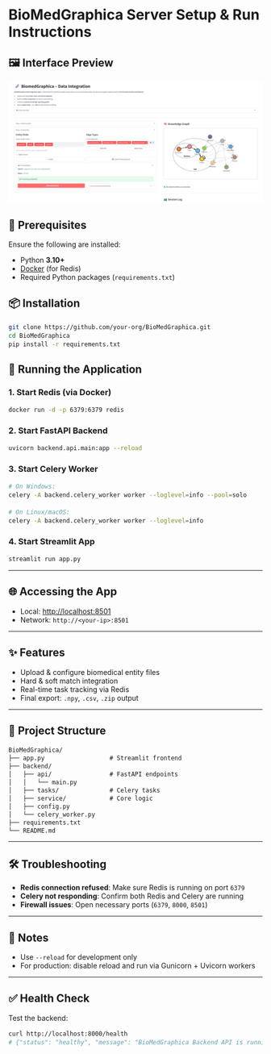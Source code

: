 # BioMedGraphica Server Setup & Run Instructions

## 🖼️ Interface Preview

![BiomedGraphica Screenshot](./assets/screenshot.png)

## 🧰 Prerequisites

Ensure the following are installed:

- Python **3.10+**
- [Docker](https://www.docker.com/) (for Redis)
- Required Python packages (`requirements.txt`)

## 📦 Installation

```bash
git clone https://github.com/your-org/BioMedGraphica.git
cd BioMedGraphica
pip install -r requirements.txt
```

## 🚀 Running the Application

### 1. Start Redis (via Docker)

```bash
docker run -d -p 6379:6379 redis
```

### 2. Start FastAPI Backend

```bash
uvicorn backend.api.main:app --reload
```

### 3. Start Celery Worker

```bash
# On Windows:
celery -A backend.celery_worker worker --loglevel=info --pool=solo

# On Linux/macOS:
celery -A backend.celery_worker worker --loglevel=info
```

### 4. Start Streamlit App

```bash
streamlit run app.py
```

---

## 🌐 Accessing the App

- Local: [http://localhost:8501](http://localhost:8501)  
- Network: `http://<your-ip>:8501`

---

## ✨ Features

- Upload & configure biomedical entity files
- Hard & soft match integration
- Real-time task tracking via Redis
- Final export: `.npy`, `.csv`, `.zip` output

---

## 🧩 Project Structure

```
BioMedGraphica/
├── app.py                  # Streamlit frontend
├── backend/
│   ├── api/                # FastAPI endpoints
│   │   └── main.py
│   ├── tasks/              # Celery tasks
│   ├── service/            # Core logic
│   ├── config.py
│   └── celery_worker.py
├── requirements.txt
└── README.md
```

---

## 🛠️ Troubleshooting

- **Redis connection refused**: Make sure Redis is running on port `6379`
- **Celery not responding**: Confirm both Redis and Celery are running
- **Firewall issues**: Open necessary ports (`6379`, `8000`, `8501`)

---

## 📌 Notes

- Use `--reload` for development only
- For production: disable reload and run via Gunicorn + Uvicorn workers

---

## ✅ Health Check

Test the backend:

```bash
curl http://localhost:8000/health
# {"status": "healthy", "message": "BioMedGraphica Backend API is running"}
```
